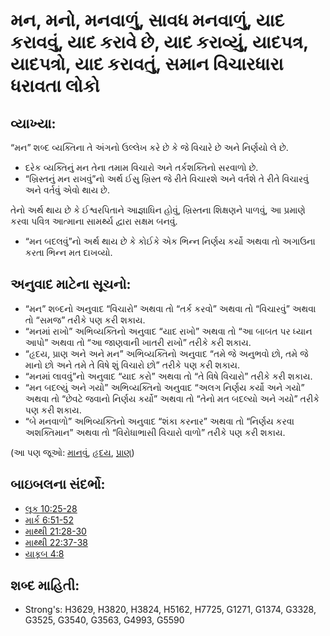 # મન, મનો, મનવાળું, સાવધ મનવાળું, યાદ કરાવવું, યાદ કરાવે છે, યાદ કરાવ્યું, યાદપત્ર, યાદપત્રો, યાદ કરાવતું, સમાન વિચારધારા ધરાવતા લોકો 

## વ્યાખ્યા: 

“મન” શબ્દ વ્યક્તિના તે અંગનો ઉલ્લેખ કરે છે કે જે વિચારે છે અને નિર્ણયો લે છે.

* દરેક વ્યક્તિનું મન તેના તમામ વિચારો અને તર્કશક્તિનો સરવાળો છે.
* “ખ્રિસ્તનું મન રાખવું”નો અર્થ ઈસુ ખ્રિસ્ત જે રીતે વિચારશે અને વર્તશે તે રીતે વિચારવું અને વર્તવું એવો થાય છે.

તેનો અર્થ થાય છે કે ઈશ્વરપિતાને આજ્ઞાધિન હોવું, ખ્રિસ્તના શિક્ષણને પાળવું, આ પ્રમાણે કરવા પવિત્ર આત્માના સામર્થ્ય દ્વારા સક્ષમ બનવું.

* “મન બદલવું”નો અર્થ થાય છે કે કોઈકે એક ભિન્ન નિર્ણય કર્યો અથવા તો અગાઉના કરતા ભિન્ન મત દાખવ્યો.

## અનુવાદ માટેના સૂચનો: 

* “મન” શબ્દનો અનુવાદ “વિચારો” અથવા તો “તર્ક કરવો” અથવા તો “વિચારવું” અથવા તો “સમજ” તરીકે પણ કરી શકાય.
* “મનમાં રાખો” અભિવ્યક્તિનો અનુવાદ “યાદ રાખો” અથવા તો “આ બાબત પર ધ્યાન આપો” અથવા તો “આ જાણવાની ખાતરી રાખો” તરીકે કરી શકાય.
* “હૃદય, પ્રાણ અને અને મન” અભિવ્યક્તિનો અનુવાદ “તમે જે અનુભવો છો, તમે જે માનો છો અને તમે તે વિષે શું વિચારો છો” તરીકે પણ કરી શકાય.
* “મનમાં લાવવું”નો અનુવાદ “યાદ કરો” અથવા તો “તે વિષે વિચારો” તરીકે કરી શકાય.
* “મન બદલ્યું અને ગયો” અભિવ્યક્તિનો અનુવાદ “અલગ નિર્ણય કર્યો અને ગયો” અથવા તો “છેવટે જવાનો નિર્ણય કર્યો” અથવા તો “તેનો મત બદલ્યો અને ગયો” તરીકે પણ કરી શકાય.
* “બે મનવાળો” અભિવ્યક્તિનો અનુવાદ “શંકા કરનાર” અથવા તો “નિર્ણય કરવા અશક્તિમાન” અથવા તો “વિરોધાભાસી વિચારો વાળો” તરીકે પણ કરી શકાય.

(આ પણ જૂઓ: [માનવું](../kt/believe.md), [હૃદય](../kt/heart.md), [પ્રાણ](../kt/soul.md))

## બાઇબલના સંદર્ભો: 

* [લૂક 10:25-28](rc://gu/tn/help/luk/10/25)
* [માર્ક 6:51-52](rc://gu/tn/help/mrk/06/51)
* [માથ્થી 21:28-30](rc://gu/tn/help/mat/21/28)
* [માથ્થી 22:37-38](rc://gu/tn/help/mat/22/37)
* [યાકૂબ 4:8](rc://gu/tn/help/jas/04/08)

## શબ્દ માહિતી: 

* Strong's: H3629, H3820, H3824, H5162, H7725, G1271, G1374, G3328, G3525, G3540, G3563, G4993, G5590
